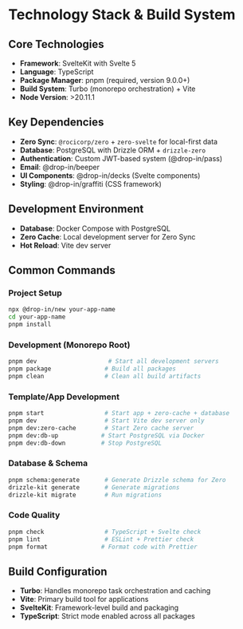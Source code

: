 # Technology Stack & Build System

## Core Technologies

- **Framework**: SvelteKit with Svelte 5
- **Language**: TypeScript
- **Package Manager**: pnpm (required, version 9.0.0+)
- **Build System**: Turbo (monorepo orchestration) + Vite
- **Node Version**: >20.11.1

## Key Dependencies

- **Zero Sync**: `@rocicorp/zero` + `zero-svelte` for local-first data
- **Database**: PostgreSQL with Drizzle ORM + `drizzle-zero`
- **Authentication**: Custom JWT-based system (@drop-in/pass)
- **Email**: @drop-in/beeper
- **UI Components**: @drop-in/decks (Svelte components)
- **Styling**: @drop-in/graffiti (CSS framework)

## Development Environment

- **Database**: Docker Compose with PostgreSQL
- **Zero Cache**: Local development server for Zero Sync
- **Hot Reload**: Vite dev server

## Common Commands

### Project Setup

```bash
npx @drop-in/new your-app-name
cd your-app-name
pnpm install
```

### Development (Monorepo Root)

```bash
pnpm dev                    # Start all development servers
pnpm package               # Build all packages
pnpm clean                 # Clean all build artifacts
```

### Template/App Development

```bash
pnpm start                 # Start app + zero-cache + database
pnpm dev                   # Start Vite dev server only
pnpm dev:zero-cache        # Start Zero cache server
pnpm dev:db-up            # Start PostgreSQL via Docker
pnpm dev:db-down          # Stop PostgreSQL
```

### Database & Schema

```bash
pnpm schema:generate       # Generate Drizzle schema for Zero
drizzle-kit generate       # Generate migrations
drizzle-kit migrate        # Run migrations
```

### Code Quality

```bash
pnpm check                 # TypeScript + Svelte check
pnpm lint                  # ESLint + Prettier check
pnpm format               # Format code with Prettier
```

## Build Configuration

- **Turbo**: Handles monorepo task orchestration and caching
- **Vite**: Primary build tool for applications
- **SvelteKit**: Framework-level build and packaging
- **TypeScript**: Strict mode enabled across all packages
